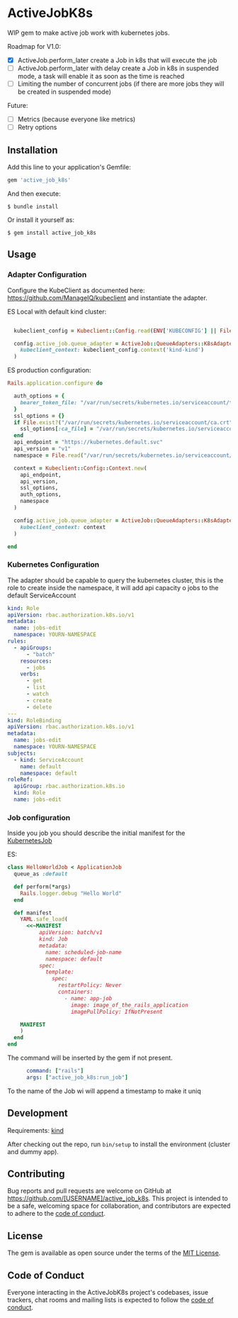 # ActiveJobK8s

WIP gem to make active job work with kubernetes jobs.

Roadmap for V1.0:
- [x] ActiveJob.perform_later create a Job in k8s that will execute the job
- [ ] ActiveJob.perform_later with delay create a Job in k8s in suspended mode, 
      a task will enable it as soon as the time is reached
- [ ] Limiting the number of concurrent jobs (if there are more jobs they will be created in suspended mode)

Future:
- [ ] Metrics (because everyone like metrics)
- [ ] Retry options

## Installation

Add this line to your application's Gemfile:

```ruby
gem 'active_job_k8s'
```

And then execute:

    $ bundle install

Or install it yourself as:

    $ gem install active_job_k8s

## Usage

### Adapter Configuration
Configure the KubeClient as documented here: https://github.com/ManageIQ/kubeclient and instantiate the adapter.

ES Local with default kind cluster:
```ruby

  kubeclient_config = Kubeclient::Config.read(ENV['KUBECONFIG'] || File.join(Dir.home, '/.kube/config'))

  config.active_job.queue_adapter = ActiveJob::QueueAdapters::K8sAdapter.new(
    kubeclient_context: kubeclient_config.context('kind-kind')
  )

```
ES production configuration:
```ruby
Rails.application.configure do

  auth_options = {
    bearer_token_file: "/var/run/secrets/kubernetes.io/serviceaccount/token"
  }
  ssl_options = {}
  if File.exist?("/var/run/secrets/kubernetes.io/serviceaccount/ca.crt")
    ssl_options[:ca_file] = "/var/run/secrets/kubernetes.io/serviceaccount/ca.crt"
  end
  api_endpoint = "https://kubernetes.default.svc"
  api_version = "v1"
  namespace = File.read("/var/run/secrets/kubernetes.io/serviceaccount/namespace")

  context = Kubeclient::Config::Context.new(
    api_endpoint,
    api_version,
    ssl_options,
    auth_options,
    namespace
  )

  config.active_job.queue_adapter = ActiveJob::QueueAdapters::K8sAdapter.new(
    kubeclient_context: context
  )

end
```

### Kubernetes Configuration

The adapter should be capable to query the kubernetes cluster, this is the role to create inside the namespace, it will
add api capacity o jobs to the default ServiceAccount

```yaml
kind: Role
apiVersion: rbac.authorization.k8s.io/v1
metadata:
  name: jobs-edit
  namespace: YOURN-NAMESPACE
rules:
  - apiGroups:
      - "batch"
    resources:
      - jobs
    verbs:
      - get
      - list
      - watch
      - create
      - delete
---
kind: RoleBinding
apiVersion: rbac.authorization.k8s.io/v1
metadata:
  name: jobs-edit
  namespace: YOURN-NAMESPACE
subjects:
  - kind: ServiceAccount
    name: default
    namespace: default
roleRef:
  apiGroup: rbac.authorization.k8s.io
  kind: Role
  name: jobs-edit
```

### Job configuration

Inside you job you should describe the initial manifest for the [KubernetesJob](https://kubernetes.io/docs/concepts/workloads/controllers/job/)

ES:
```ruby
class HelloWorldJob < ApplicationJob
  queue_as :default

  def perform(*args)
    Rails.logger.debug "Hello World"
  end

  def manifest
    YAML.safe_load(
      <<~MANIFEST
          apiVersion: batch/v1
          kind: Job
          metadata:
            name: scheduled-job-name
            namespace: default
          spec:
            template:
              spec:
                restartPolicy: Never
                containers:
                  - name: app-job
                    image: image_of_the_rails_application
                    imagePullPolicy: IfNotPresent

    MANIFEST
    )
  end
end
```

The command will be inserted by the gem if not present.
```yaml
      command: ["rails"]
      args: ["active_job_k8s:run_job"]
```
To the name of the Job wi will append a timestamp to make it uniq

## Development

Requirements: [kind](https://kind.sigs.k8s.io/)

After checking out the repo, run `bin/setup` to install the environment (cluster and dummy app). 

## Contributing

Bug reports and pull requests are welcome on GitHub at https://github.com/[USERNAME]/active_job_k8s. This project is
intended to be a safe, welcoming space for collaboration, and contributors are expected to adhere to
the [code of conduct](https://github.com/oniram88/active_job_k8s/blob/master/CODE_OF_CONDUCT.md).

## License

The gem is available as open source under the terms of the [MIT License](https://opensource.org/licenses/MIT).

## Code of Conduct

Everyone interacting in the ActiveJobK8s project's codebases, issue trackers, chat rooms and mailing lists is expected
to follow the [code of conduct](https://github.com/[USERNAME]/active_job_k8s/blob/master/CODE_OF_CONDUCT.md).
